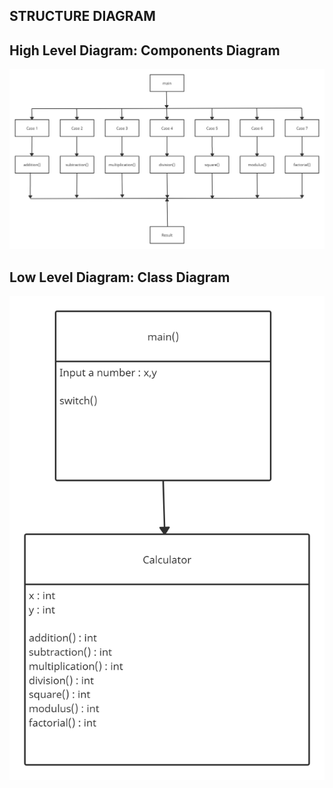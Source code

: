 ## STRUCTURE DIAGRAM <BR/>

## High Level Diagram: Components Diagram <BR/>

![](https://github.com/KeerthuMG/M1_Knowledge_Utility/blob/main/MiniProject_C/2_Architecture/Structure%20Diagrams/Components%20Diagram.jpg)


## Low Level Diagram: Class Diagram <BR/>

![](https://github.com/KeerthuMG/M1_Knowledge_Utility/blob/main/MiniProject_C/2_Architecture/Structure%20Diagrams/Class%20Diagram.jpg)
